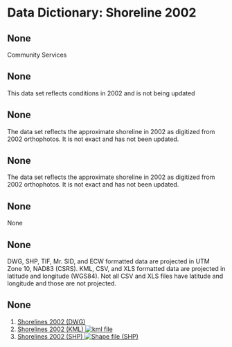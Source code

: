 # Data Dictionary: Shoreline 2002
## None
Community Services

## None
This data set reflects conditions in 2002 and is not being updated

## None
The data set reflects the approximate shoreline in 2002 as digitized from 2002
orthophotos. It is not exact and has not been updated.

## None
The data set reflects the approximate shoreline in 2002 as digitized from 2002
orthophotos. It is not exact and has not been updated.

## None
None

## None
DWG, SHP, TIF, Mr. SID, and ECW formatted data are projected in UTM Zone 10,
NAD83 (CSRS). KML, CSV, and XLS formatted data are projected in latitude and
longitude (WGS84). Not all CSV and XLS files have latitude and longitude and
those are not projected.

## None
  1. [Shorelines 2002 (DWG)](ftp://webftp.vancouver.ca/OpenData/dwg/shorelines2002.dwg)
  2. [Shorelines 2002 (KML) ![kml file](../images/Icon_kml.gif)](../download/kml/shorelines2002.kmz)
  3. [Shorelines 2002 (SHP) ![Shape file \(SHP\)](../images/icon_shape.jpg)](ftp://webftp.vancouver.ca/OpenData/shape/shorelines2002_shp.zip)

